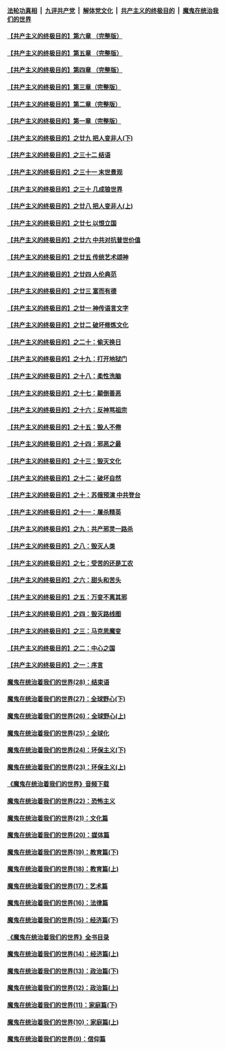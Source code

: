 ####  [法轮功真相](../../../../basic/blob/master/README.md?t=04011231) &nbsp;|&nbsp; [九评共产党](../../../../9ping.md/blob/master/README.md?t=04011231) &nbsp;|&nbsp; [解体党文化](../../../../jtdwh.md/blob/master/README.md?t=04011231)  &nbsp;|&nbsp; [共产主义的终极目的](../../../../gczydzjmd.md/blob/master/README.md?t=04011231) &nbsp;|&nbsp; [魔鬼在统治我们的世界](../../../../mgztzwmdsj.md/blob/master/README.md?t=04011231) 

#### [【共产主义的终极目的】第六章 （完整版）](../pages/nsc422/n11428913.md?t=04011231) 

#### [【共产主义的终极目的】第五章 （完整版）](../pages/nsc422/n11428912.md?t=04011231) 

#### [【共产主义的终极目的】第四章 （完整版）](../pages/nsc422/n11428907.md?t=04011231) 

#### [【共产主义的终极目的】第三章（完整版）](../pages/nsc422/n11428848.md?t=04011231) 

#### [【共产主义的终极目的】第二章（完整版）](../pages/nsc422/n11428831.md?t=04011231) 

#### [【共产主义的终极目的】第一章（完整版）](../pages/nsc422/n11417651.md?t=04011231) 

#### [【共产主义的终极目的】之廿九 把人变非人(下)](../pages/nsc422/n11344140.md?t=04011231) 

#### [【共产主义的终极目的】之三十二 结语](../pages/nsc422/n11360535.md?t=04011231) 

#### [【共产主义的终极目的】之三十一 末世景观](../pages/nsc422/n11351129.md?t=04011231) 

#### [【共产主义的终极目的】之三十 几成狼世界](../pages/nsc422/n11348280.md?t=04011231) 

#### [【共产主义的终极目的】之廿八 把人变非人(上)](../pages/nsc422/n11340492.md?t=04011231) 

#### [【共产主义的终极目的】之廿七 以恨立国](../pages/nsc422/n11336944.md?t=04011231) 

#### [【共产主义的终极目的】之廿六 中共对抗普世价值](../pages/nsc422/n11324785.md?t=04011231) 

#### [【共产主义的终极目的】之廿五 传统艺术颂神](../pages/nsc422/n11296396.md?t=04011231) 

#### [【共产主义的终极目的】之廿四 人伦典范](../pages/nsc422/n11296397.md?t=04011231) 

#### [【共产主义的终极目的】之廿三 富而有德](../pages/nsc422/n11283598.md?t=04011231) 

#### [【共产主义的终极目的】之廿一 神传语言文字](../pages/nsc422/n11263265.md?t=04011231) 

#### [【共产主义的终极目的】之廿二 破坏修炼文化](../pages/nsc422/n11245728.md?t=04011231) 

#### [【共产主义的终极目的】之二十：偷天换日](../pages/nsc422/n11238846.md?t=04011231) 

#### [【共产主义的终极目的】之十九：打开地狱门](../pages/nsc422/n11206376.md?t=04011231) 

#### [【共产主义的终极目的】之十八：柔性洗脑](../pages/nsc422/n11199994.md?t=04011231) 

#### [【共产主义的终极目的】之十七：颠倒善恶](../pages/nsc422/n11179782.md?t=04011231) 

#### [【共产主义的终极目的】之十六：反神骂祖宗](../pages/nsc422/n11166798.md?t=04011231) 

#### [【共产主义的终极目的】之十五：毁人不倦](../pages/nsc422/n11166792.md?t=04011231) 

#### [【共产主义的终极目的】之十四：邪恶之最](../pages/nsc422/n11150249.md?t=04011231) 

#### [【共产主义的终极目的】之十三：毁灭文化](../pages/nsc422/n11135227.md?t=04011231) 

#### [【共产主义的终极目的】之十二：破坏自然](../pages/nsc422/n11135214.md?t=04011231) 

#### [【共产主义的终极目的】之十：苏俄预演 中共登台](../pages/nsc422/n11118424.md?t=04011231) 

#### [【共产主义的终极目的】之十一：屠杀精英](../pages/nsc422/n11118442.md?t=04011231) 

#### [【共产主义的终极目的】之九：共产邪灵一路杀](../pages/nsc422/n11114139.md?t=04011231) 

#### [【共产主义的终极目的】之八：毁灭人类](../pages/nsc422/n11108503.md?t=04011231) 

#### [【共产主义的终极目的】之七：受苦的还是工农](../pages/nsc422/n11101809.md?t=04011231) 

#### [【共产主义的终极目的】之六：甜头和苦头](../pages/nsc422/n11096971.md?t=04011231) 

#### [【共产主义的终极目的】之五：万变不离其邪](../pages/nsc422/n11091285.md?t=04011231) 

#### [【共产主义的终极目的】之四：毁灭路线图](../pages/nsc422/n11086284.md?t=04011231) 

#### [【共产主义的终极目的】之三：马克思魔变](../pages/nsc422/n11061941.md?t=04011231) 

#### [【共产主义的终极目的】之二：中心之国](../pages/nsc422/n11047728.md?t=04011231) 

#### [【共产主义的终极目的】之一：序言](../pages/nsc422/n11086077.md?t=04011231) 

#### [魔鬼在统治着我们的世界(28)：结束语](../pages/nsc422/n10936246.md?t=04011231) 

#### [魔鬼在统治着我们的世界(27)：全球野心(下)](../pages/nsc422/n10928319.md?t=04011231) 

#### [魔鬼在统治着我们的世界(26)：全球野心(上)](../pages/nsc422/n10900318.md?t=04011231) 

#### [魔鬼在统治着我们的世界(25)：全球化](../pages/nsc422/n10788205.md?t=04011231) 

#### [魔鬼在统治着我们的世界(24)：环保主义(下)](../pages/nsc422/n10695307.md?t=04011231) 

#### [魔鬼在统治着我们的世界(23)：环保主义(上)](../pages/nsc422/n10688613.md?t=04011231) 

#### [《魔鬼在统治着我们的世界》音频下载](../pages/nsc422/n10635553.md?t=04011231) 

#### [魔鬼在统治着我们的世界(22)：恐怖主义](../pages/nsc422/n10614727.md?t=04011231) 

#### [魔鬼在统治着我们的世界(21)：文化篇](../pages/nsc422/n10597706.md?t=04011231) 

#### [魔鬼在统治着我们的世界(20)：媒体篇](../pages/nsc422/n10586579.md?t=04011231) 

#### [魔鬼在统治着我们的世界(19)：教育篇(下)](../pages/nsc422/n10564808.md?t=04011231) 

#### [魔鬼在统治着我们的世界(18)：教育篇(上)](../pages/nsc422/n10526970.md?t=04011231) 

#### [魔鬼在统治着我们的世界(17)：艺术篇](../pages/nsc422/n10499093.md?t=04011231) 

#### [魔鬼在统治着我们的世界(16)：法律篇](../pages/nsc422/n10485969.md?t=04011231) 

#### [魔鬼在统治着我们的世界(15)：经济篇(下)](../pages/nsc422/n10469975.md?t=04011231) 

#### [《魔鬼在统治着我们的世界》全书目录](../pages/nsc422/n10464261.md?t=04011231) 

#### [魔鬼在统治着我们的世界(14)：经济篇(上)](../pages/nsc422/n10457370.md?t=04011231) 

#### [魔鬼在统治着我们的世界(13)：政治篇(下)](../pages/nsc422/n10448270.md?t=04011231) 

#### [魔鬼在统治着我们的世界(12)：政治篇(上)](../pages/nsc422/n10444576.md?t=04011231) 

#### [魔鬼在统治着我们的世界(11)：家庭篇(下)](../pages/nsc422/n10440961.md?t=04011231) 

#### [魔鬼在统治着我们的世界(10)：家庭篇(上)](../pages/nsc422/n10435448.md?t=04011231) 

#### [魔鬼在统治着我们的世界(9)：信仰篇](../pages/nsc422/n10432159.md?t=04011231) 

